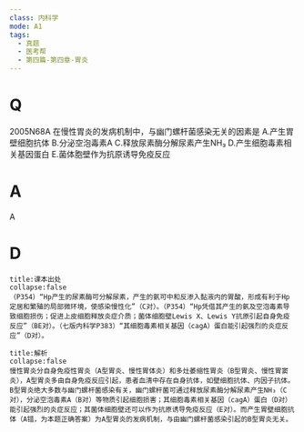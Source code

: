 ```yaml
---
class: 内科学
mode: A1
tags:
  - 真题
  - 医考帮
  - 第四篇-第四章-胃炎
---
```


# Q
2005N68A 在慢性胃炎的发病机制中，与幽门螺杆菌感染无关的因素是
A.产生胃壁细胞抗体
B.分泌空泡毒素A
C.释放尿素酶分解尿素产生NH₃
D.产生细胞毒素相关基因蛋白
E.菌体胞壁作为抗原诱导免疫反应

# A
A
# D
```ad-note
title:课本出处
collapse:false
（P354）“Hp产生的尿素酶可分解尿素，产生的氨可中和反渗入黏液内的胃酸，形成有利于Hp定居和繁殖的局部微环境，使感染慢性化”（C对）。（P354）“Hp凭借其产生的氨及空泡毒素导致细胞损伤；促进上皮细胞释放炎症介质；菌体细胞壁Lewis X、Lewis Y抗原引起自身免疫反应”（BE对）。（七版内科学P383）“其细胞毒素相关基因（cagA）蛋白能引起强烈的炎症反应”（D对）。
```

```ad-summary
title:解析
collapse:false
慢性胃炎分自身免疫性胃炎（A型胃炎、慢性胃体炎）和多灶萎缩性胃炎（B型胃炎、慢性胃窦炎），A型胃炎多由自身免疫反应引起，患者血清中存在自身抗体，如壁细胞抗体、内因子抗体。B型胃炎绝大多数与幽门螺杆菌感染有关，幽门螺杆菌可通过释放尿素酶分解尿素产生NH₃（C对），分泌空泡毒素A（B对）等物质引起细胞损害；其细胞毒素相关基因（cagA）蛋白（D对）能引起强烈的炎症反应；其菌体细胞壁还可以作为抗原诱导免疫反应（E对）。而产生胃壁细胞抗体（A错，为本题正确答案）为A型胃炎的发病机制，与由幽门螺杆菌感染引起的B型胃炎无关。
```


